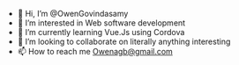 - 👋 Hi, I’m @OwenGovindasamy
- 👀 I’m interested in Web software development
- 🌱 I’m currently learning Vue.Js using Cordova
- 💞️ I’m looking to collaborate on literally anything interesting
- 📫 How to reach me Owenagb@gmail.com

<!---
OwenGovindasamy/OwenGovindasamy is a ✨ special ✨ repository because its `README.md` (this file) appears on your GitHub profile.
You can click the Preview link to take a look at your changes.
--->

